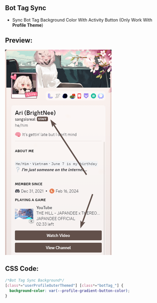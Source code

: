 ## Bot Tag Sync
- Sync Bot Tag Background Color With Activity Button (Only Work With **Profile Theme**)


## Preview:
![BotTagSync](/assets/BotTagSyncPreview.png)



## CSS Code:
```css
/*Bot Tag Sync Background*/
[class*="userProfileOuterThemed"] [class*="botTag_"] {
  background-color: var(--profile-gradient-button-color);
}
```
